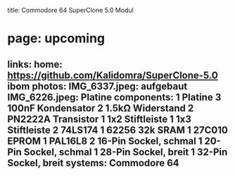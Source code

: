 title: Commodore 64 SuperClone 5.0 Modul
# page: upcoming
links:
    home: https://github.com/Kalidomra/SuperClone-5.0
    ibom
photos:
    IMG_6337.jpeg: aufgebaut
    IMG_6226.jpeg: Platine
components:
    1 Platine
    3 100nF Kondensator
    2 1.5kΩ Widerstand
    2 PN2222A Transistor
    1 1x2 Stiftleiste
    1 1x3 Stiftleiste
    2 74LS174
    1 62256 32k SRAM
    1 27C010 EPROM
    1 PAL16L8
    2 16-Pin Sockel, schmal
    1 20-Pin Sockel, schmal
    1 28-Pin Sockel, breit
    1 32-Pin Sockel, breit
systems:
    Commodore 64
---
